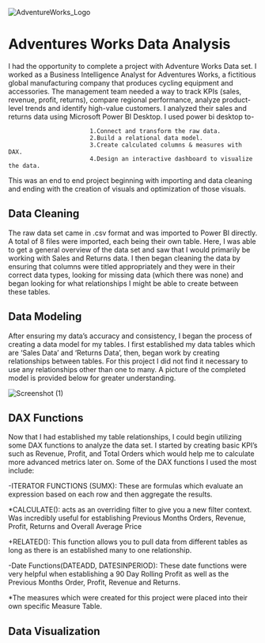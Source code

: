 ![AdventureWorks_Logo](https://github.com/Prat-21/Adventure-Works-Report/assets/165648053/68b7dc07-0956-4639-a522-753a4935799b)
# Adventures Works Data Analysis
I had the opportunity to complete a project with Adventure Works Data set.
I worked as a Business Intelligence Analyst for Adventures Works, a fictitious global manufacturing company that produces cycling equipment and accessories.
The management team needed a way to track KPIs (sales, revenue, profit, returns), compare regional performance, analyze product-level trends and identify high-value customers.
I analyzed their sales and returns data using Microsoft Power BI Desktop.
I used power bi desktop to-

                           1.Connect and transform the raw data.
                           2.Build a relational data model.
                           3.Create calculated columns & measures with DAX.
                           4.Design an interactive dashboard to visualize the data.
                          

This was an end to end project beginning with importing and data cleaning and ending with the creation of visuals and optimization of those visuals.

## Data Cleaning

The raw data set came in .csv format and was imported to Power BI directly. A total of 8 files were imported, each being their own table. Here, I was able to get a general overview of the data set and saw that I would primarily be working with Sales and Returns data. I then began cleaning the data by ensuring that columns were titled appropriately and they were in their correct data types, looking for missing data (which there was none) and began looking for what relationships I might be able to create between these tables.

## Data Modeling

After ensuring my data’s accuracy and consistency, I began the process of creating a data model for my tables. I first established my data tables which are ‘Sales Data’ and ‘Returns Data’, then, began work by creating relationships between tables. For this project I did not find it necessary to use any relationships other than one to many. A picture of the completed model is provided below for greater understanding.

![Screenshot (1)](https://github.com/Prat-21/Adventure-Works-Report/assets/165648053/a5032d5d-fc94-4091-9727-6810353fd9b9)

## DAX Functions

Now that I had established my table relationships, I could begin utilizing some DAX functions to analyze the data set. I started by creating basic KPI’s such as Revenue, Profit, and Total Orders which would help me to calculate more advanced metrics later on. Some of the DAX functions I used the most include:

-ITERATOR FUNCTIONS (SUMX): These are formulas which evaluate an expression based on each row and then aggregate the results.

*CALCULATE(): acts as an overriding filter to give you a new filter context. Was incredibly useful for establishing Previous Months Orders, Revenue, Profit, Returns and Overall Average Price

+RELATED(): This function allows you to pull data from different tables as long as there is an established many to one relationship.

-Date Functions(DATEADD, DATESINPERIOD): These date functions were very helpful when establishing a 90 Day Rolling Profit as well as the Previous Months Order, Profit, Revenue and Returns.

*The measures which were created for this project were placed into their own specific Measure Table.

## Data Visualization


